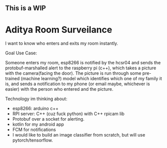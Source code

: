 ## This is a WIP

# Aditya Room Surveilance

I want to know who enters and exits my room instantly.

Goal Use Case:

Someone enters my room, esp8266 is notified by the hcsr04 and sends the protobuf-marshalled alert to the raspberry pi (c++), which takes a picture with the camera(facing the door). The picture is run through
some pre-trained (machine learning?) model which identifies which one of my family it is, and sends a notification to my phone (or email maybe, whichever is easier) with the person who entered and the picture.

Technology im thinking about:
- esp8266: arduino c++
- RPI server: C++ (cuz fuck python) with C++ rpicam lib
- Protobuf over a socket for alerting.
- kotlin for my android app
- FCM for notifications
- I would like to build an image classifier from scratch, but will use pytorch/tensorflow.
